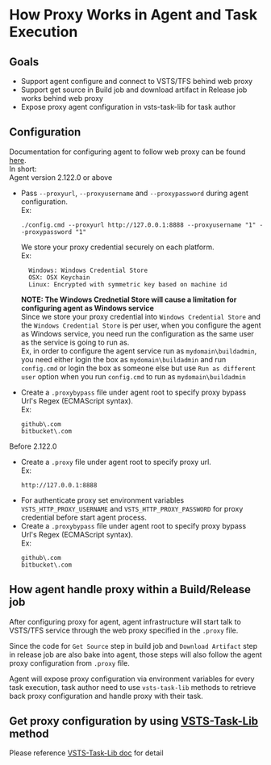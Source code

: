 # How Proxy Works in Agent and Task Execution

## Goals

  - Support agent configure and connect to VSTS/TFS behind web proxy
  - Support get source in Build job and download artifact in Release job works behind web proxy
  - Expose proxy agent configuration in vsts-task-lib for task author

## Configuration

Documentation for configuring agent to follow web proxy can be found [here](https://www.visualstudio.com/en-us/docs/build/actions/agents/v2-windows#how-do-i-configure-the-agent-to-work-through-a-web-proxy-and-connect-to-team-services).  
In short:  
Agent version 2.122.0 or above  
  - Pass `--proxyurl`, `--proxyusername` and `--proxypassword` during agent configuration.  
    Ex:
    ```
    ./config.cmd --proxyurl http://127.0.0.1:8888 --proxyusername "1" --proxypassword "1"
    ```
    We store your proxy credential securely on each platform.  
    Ex:
    ```
      Windows: Windows Credential Store
      OSX: OSX Keychain
      Linux: Encrypted with symmetric key based on machine id
    ```
    **NOTE: The Windows Crednetial Store will cause a limitation for configuring agent as Windows service**  
    Since we store your proxy credential into `Windows Credential Store` and the `Windows Credential Store` is per user, when you configure the agent as Windows service, you need run the configuration as the same user as the service is going to run as.  
    Ex, in order to configure the agent service run as `mydomain\buildadmin`, you need either login the box as `mydomain\buildadmin` and run `config.cmd` or login the box as someone else but use `Run as different user` option when you run `config.cmd` to run as `mydomain\buildadmin`  
    
  - Create a `.proxybypass` file under agent root to specify proxy bypass Url's Regex (ECMAScript syntax).  
    Ex:
    ```
    github\.com
    bitbucket\.com
    ```
Before 2.122.0
  - Create a `.proxy` file under agent root to specify proxy url.  
    Ex:
    ```
    http://127.0.0.1:8888
    ```
  - For authenticate proxy set environment variables `VSTS_HTTP_PROXY_USERNAME` and `VSTS_HTTP_PROXY_PASSWORD` for proxy credential before start agent process.
  - Create a `.proxybypass` file under agent root to specify proxy bypass Url's Regex (ECMAScript syntax).  
    Ex:
    ```
    github\.com
    bitbucket\.com
    ```

## How agent handle proxy within a Build/Release job

After configuring proxy for agent, agent infrastructure will start talk to VSTS/TFS service through the web proxy specified in the `.proxy` file.  

Since the code for `Get Source` step in build job and `Download Artifact` step in release job are also bake into agent, those steps will also follow the agent proxy configuration from `.proxy` file.  

Agent will expose proxy configuration via environment variables for every task execution, task author need to use `vsts-task-lib` methods to retrieve back proxy configuration and handle proxy with their task.

## Get proxy configuration by using [VSTS-Task-Lib](https://github.com/Microsoft/vsts-task-lib) method

Please reference [VSTS-Task-Lib doc](https://github.com/Microsoft/vsts-task-lib/blob/master/node/docs/proxy.md) for detail
